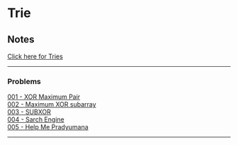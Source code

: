 # Trie 


## Notes

[Click here for Tries](./assets/Tries.pdf)<br>

---

### Problems

[001 - XOR Maximum Pair](./code/001-XOR-Maximum-Pair.cpp)<br>
[002 - Maximum XOR subarray](./code/002-Maximum-XOR-subarray.cpp)<br>
[003 - SUBXOR](./code/003-SUBXOR.cpp)<br>
[004 - Sarch Engine](./code/004-Search-Engine.cpp)<br>
[005 - Help Me Pradyumana](./code/005-Help-Me-Pradyumana.cpp)<br>

---